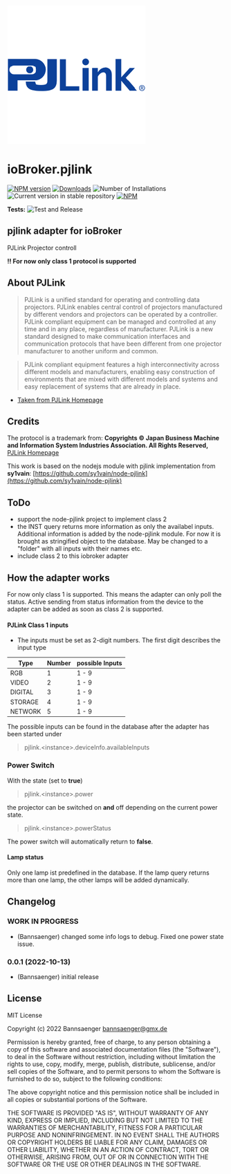 ![Logo](admin/pjlink.png)
# ioBroker.pjlink

[![NPM version](https://img.shields.io/npm/v/iobroker.pjlink.svg)](https://www.npmjs.com/package/iobroker.pjlink)
[![Downloads](https://img.shields.io/npm/dm/iobroker.pjlink.svg)](https://www.npmjs.com/package/iobroker.pjlink)
![Number of Installations](https://iobroker.live/badges/pjlink-installed.svg)
![Current version in stable repository](https://iobroker.live/badges/pjlink-stable.svg)
[![NPM](https://nodei.co/npm/iobroker.pjlink.png?downloads=true)](https://nodei.co/npm/iobroker.pjlink/)

**Tests:** ![Test and Release](https://github.com/Bannsaenger/ioBroker.pjlink/workflows/Test%20and%20Release/badge.svg)

## pjlink adapter for ioBroker

PJLink Projector controll

**!! For now only class 1 protocol is supported**

## About PJLink

> PJLink is a unified standard for operating and controlling data projectors.
PJLink enables central control of projectors manufactured by different vendors and projectors can be operated by a controller.
PJLink compliant equipment can be managed and controlled at any time and in any place, regardless of manufacturer.
PJLink is a new standard designed to make communication interfaces and communication protocols that have been different from one projector manufacturer to another uniform and common.

> PJLink compliant equipment features a high interconnectivity across different models and manufacturers, enabling easy construction of environments that are mixed with different models and systems and easy replacement of systems that are already in place.

* [Taken from PJLink Homepage](https://pjlink.jbmia.or.jp/english/)

## Credits

The protocol is a trademark from: 
**Copyrights © Japan Business Machine and Information System Industries Association. All Rights Reserved,**
[PJLink Homepage](https://pjlink.jbmia.or.jp/english/)

This work is based on the nodejs module with pjlink implementation from **sy1vain**:
[https://github.com/sy1vain/node-pjlink](https://github.com/sy1vain/node-pjlink)

## ToDo
* support the node-pjlink project to implement class 2
* the INST query returns more information as only the availabel inputs. Additional information is added by the node-pjlink module. For now it is brought as stringified object to the database. May be changed to a "folder" with all inputs with their names etc.
* include class 2 to this iobroker adapter

## How the adapter works
For now only class 1 is supported. This means the adapter can only poll the status.
Active sending from status information from the device to the adapter can be
added as soon as class 2 is supported.

#### PJLink Class 1 inputs

* The inputs must be set as 2-digit numbers. The first digit describes the input type

| Type    | Number | possible Inputs |
| ------- | ------ | --------------- |
| RGB     | 1      | 1 - 9 |
| VIDEO   | 2      | 1 - 9 |
| DIGITAL | 3      | 1 - 9 |
| STORAGE | 4      | 1 - 9 |
| NETWORK | 5      | 1 - 9 |

The possible inputs can be found in the database after the adapter has been started under
>pjlink.\<instance\>.deviceInfo.availableInputs

### Power Switch
With the state (set to **true**)

>pjlink.\<instance\>.power

the projector can be switched on **and** off depending on the current power state.

>pjlink.\<instance\>.powerStatus

The power switch will automatically return to **false**.

#### Lamp status
Only one lamp ist predefined in the database. If the lamp query returns more than one lamp,
the other lamps will be added dynamically.

## Changelog
<!--
    Placeholder for the next version (at the beginning of the line):
    ### **WORK IN PROGRESS**
-->
### **WORK IN PROGRESS**
* (Bannsaenger) changed some info logs to debug. Fixed one power state issue.

### 0.0.1 (2022-10-13)
* (Bannsaenger) initial release

## License
MIT License

Copyright (c) 2022 Bannsaenger <bannsaenger@gmx.de>

Permission is hereby granted, free of charge, to any person obtaining a copy
of this software and associated documentation files (the "Software"), to deal
in the Software without restriction, including without limitation the rights
to use, copy, modify, merge, publish, distribute, sublicense, and/or sell
copies of the Software, and to permit persons to whom the Software is
furnished to do so, subject to the following conditions:

The above copyright notice and this permission notice shall be included in all
copies or substantial portions of the Software.

THE SOFTWARE IS PROVIDED "AS IS", WITHOUT WARRANTY OF ANY KIND, EXPRESS OR
IMPLIED, INCLUDING BUT NOT LIMITED TO THE WARRANTIES OF MERCHANTABILITY,
FITNESS FOR A PARTICULAR PURPOSE AND NONINFRINGEMENT. IN NO EVENT SHALL THE
AUTHORS OR COPYRIGHT HOLDERS BE LIABLE FOR ANY CLAIM, DAMAGES OR OTHER
LIABILITY, WHETHER IN AN ACTION OF CONTRACT, TORT OR OTHERWISE, ARISING FROM,
OUT OF OR IN CONNECTION WITH THE SOFTWARE OR THE USE OR OTHER DEALINGS IN THE
SOFTWARE.